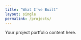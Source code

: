 ```yaml
---
title: "What I’ve Built"
layout: single
permalink: /projects/
---
```

Your project portfolio content here.
